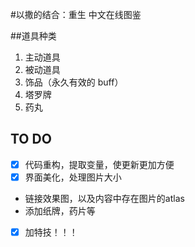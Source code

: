 ﻿#以撒的结合：重生 中文在线图鉴

##道具种类

1. 主动道具
2. 被动道具
3. 饰品（永久有效的 buff）
4. 塔罗牌
5. 药丸
	

## TO DO
- [x] 代码重构，提取变量，使更新更加方便
- [x] 界面美化，处理图片大小
- 链接效果图，以及内容中存在图片的atlas
- 添加纸牌，药片等
- [x] 加特技！！！

